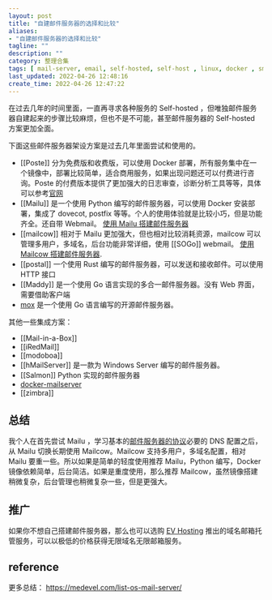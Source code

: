 ```yaml
---
layout: post
title: "自建邮件服务器的选择和比较"
aliases: 
- "自建邮件服务器的选择和比较"
tagline: ""
description: ""
category: 整理合集
tags: [ mail-server, email, self-hosted, self-host , linux, docker , smtp,  ]
last_updated: 2022-04-26 12:48:16
create_time: 2022-04-26 12:47:22
---
```


在过去几年的时间里面，一直再寻求各种服务的 Self-hosted ，但唯独邮件服务器自建起来的步骤比较麻烦，但也不是不可能，甚至邮件服务器的 Self-hosted 方案更加全面。

下面这些邮件服务器架设方案是过去几年里面尝试和使用的。

- [[Poste]] 分为免费版和收费版，可以使用 Docker 部署，所有服务集中在一个镜像中，部署比较简单，适合商用服务，如果出现问题还可以付费进行咨询。Poste 的付费版本提供了更加强大的日志审查，诊断分析工具等等，具体可以参考[官网](https://poste.io/order)
- [[Mailu]] 是一个使用 Python 编写的邮件服务器，可以使用 Docker 安装部署，集成了 dovecot, postfix 等等。个人的使用体验就是比较小巧，但是功能齐全。还自带 Webmail。 [使用 Mailu 搭建邮件服务器](/post/2021/07/email-server-mailu.html)
- [[mailcow]] 相对于 Mailu 更加强大，但也相对比较消耗资源，mailcow 可以管理多用户，多域名，后台功能非常详细，使用 [[SOGo]] webmail。 [使用 Mailcow 搭建邮件服务器](/post/2022/04/mailcow-email-server.html).
- [[postal]] 一个使用 Rust 编写的邮件服务器，可以发送和接收邮件。可以使用 HTTP 接口
- [[Maddy]] 是一个使用 Go 语言实现的多合一邮件服务器。没有 Web 界面，需要借助客户端
- [mox](https://github.com/mjl-/mox) 是一个使用 Go 语言编写的开源邮件服务器。

其他一些集成方案：

- [[Mail-in-a-Box]]
- [[iRedMail]]
- [[modoboa]]
- [[hMailServer]] 是一款为 Windows Server 编写的邮件服务器。
- [[Salmon]] Python 实现的邮件服务器
- [docker-mailserver](https://github.com/docker-mailserver/docker-mailserver)
- [[zimbra]]

## 总结

我个人在首先尝试 Mailu ，学习基本的[邮件服务器的协议](/post/2018/09/mail-server.html)必要的 DNS 配置之后，从 Mailu 切换长期使用 Mailcow。Mailcow 支持多用户，多域名配置，相对 Mailu 要重一些。所以如果是简单的轻度使用推荐 Mailu，Python 编写，Docker 镜像依赖简单，后台简洁。如果是重度使用，那么推荐 Mailcow，虽然镜像搭建稍微复杂，后台管理也稍微复杂一些，但是更强大。

## 推广

如果你不想自己搭建邮件服务器，那么也可以选购 [EV Hosting](https://client.einverne.info) 推出的域名邮箱托管服务，可以以极低的价格获得无限域名无限邮箱服务。

## reference

更多总结： <https://medevel.com/list-os-mail-server/>
